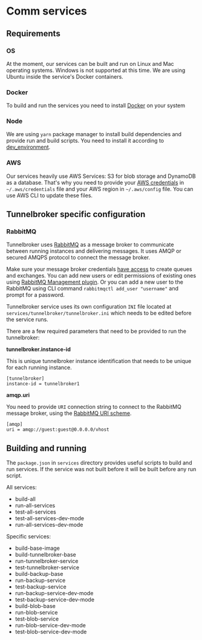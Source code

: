 # Comm services

## Requirements

### OS

At the moment, our services can be built and run on Linux and Mac operating systems.
Windows is not supported at this time.
We are using Ubuntu inside the service's Docker containers.

### Docker

To build and run the services you need to install [Docker](https://docs.docker.com/desktop/) on your system

### Node

We are using `yarn` package manager to install build dependencies and provide run and build scripts. You need to install it according to [dev_environment](https://github.com/CommE2E/comm/blob/master/docs/dev_environment.md#node).

### AWS

Our services heavily use AWS Services: S3 for blob storage and DynamoDB as a database. That's why you need to provide your [AWS credentials](https://docs.aws.amazon.com/cli/latest/userguide/cli-configure-files.html) in `~/.aws/credentials` file and your AWS region in `~/.aws/config` file. You can use AWS CLI to update these files.

## Tunnelbroker specific configuration

### RabbitMQ

Tunnelbroker uses [RabbitMQ](https://www.rabbitmq.com/) as a message broker to communicate between running instances and delivering messages. It uses AMQP or secured AMQPS protocol to connect the message broker.

Make sure your message broker credentials [have access](https://www.rabbitmq.com/access-control.html) to create queues and exchanges. You can add new users or edit permissions of existing ones using [RabbitMQ Management plugin](https://www.rabbitmq.com/management.html). Or you can add a new user to the RabbitMQ using CLI command `rabbitmqctl add_user "username"` and prompt for a password.

Tunnelbroker service uses its own configuration `INI` file located at `services/tunnelbroker/tunnelbroker.ini`
which needs to be edited before the service runs.

There are a few required parameters that need to be provided to run the tunnelbroker:

**tunnelbroker.instance-id**

This is unique tunnelbroker instance identification that needs to be unique for each running instance.

```
[tunnelbroker]
instance-id = tunnelbroker1
```

**amqp.uri**

You need to provide `URI` connection string to connect to the RabbitMQ message broker, using the [RabbitMQ URI scheme](https://www.rabbitmq.com/uri-spec.html).

```
[amqp]
uri = amqp://guest:guest@0.0.0.0/vhost
```

## Building and running

The `package.json` in `services` directory provides useful scripts to build and run services. If the service was not built before it will be built before any run script.

All services:

- build-all
- run-all-services
- test-all-services
- test-all-services-dev-mode
- run-all-services-dev-mode

Specific services:

- build-base-image
- build-tunnelbroker-base
- run-tunnelbroker-service
- test-tunnelbroker-service
- build-backup-base
- run-backup-service
- test-backup-service
- run-backup-service-dev-mode
- test-backup-service-dev-mode
- build-blob-base
- run-blob-service
- test-blob-service
- run-blob-service-dev-mode
- test-blob-service-dev-mode

